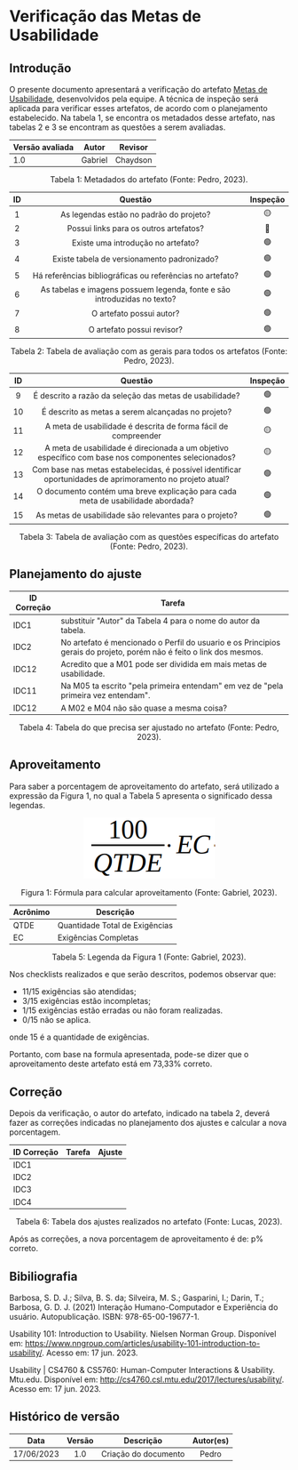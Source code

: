 # Verificação das Metas de Usabilidade

## Introdução

O presente documento apresentará a verificação do artefato [Metas de Usabilidade](../../analise-de-requisitos/metasUsabilidade.md), desenvolvidos pela equipe. A técnica de inspeção será aplicada para verificar esses artefatos, de acordo com o planejamento estabelecido. Na tabela 1, se encontra os metadados desse artefato, nas tabelas 2 e 3 se encontram as questões a serem avaliadas.

<center>

| Versão avaliada | Autor   | Revisor  |
| ---------------- | ------- | -------- |
| 1.0              | Gabriel | Chaydson |

</center>

<div style="text-align: center">
<p> Tabela 1: Metadados do artefato (Fonte: Pedro, 2023). </p>
</div>

| ID |                                 Questão                                 | Inspeção |
| :-: | :-----------------------------------------------------------------------: | :--------: |
| 1 |                 As legendas estão no padrão do projeto?                 |     🟡     |
| 2 |                  Possui links para os outros artefatos?                  |     🔴     |
| 3 |                   Existe uma introdução no artefato?                   |     🟢     |
| 4 |                Existe tabela de versionamento padronizado?                |     🟢     |
| 5 |      Há referências bibliográficas ou referências no artefato?      |     🟢     |
| 6 | As tabelas e imagens possuem legenda, fonte e são introduzidas no texto? |     🟢     |
| 7 |                         O artefato possui autor?                         |     🟢     |
| 8 |                        O artefato possui revisor?                        |     🟢     |

<div style="text-align: center">
<p> Tabela 2: Tabela de avaliação com as gerais para todos os artefatos (Fonte: Pedro, 2023). </p>
</div>

| ID |                                                  Questão                                                  | Inspeção |
| :-: | :---------------------------------------------------------------------------------------------------------: | :--------: |
| 9 |                         É descrito a razão da seleção das metas de usabilidade?                         |     🟢     |
| 10 |                            É descrito as metas a serem alcançadas no projeto?                            |     🟢     |
| 11 |                      A meta de usabilidade é descrita de forma fácil de compreender                      |     🟡     |
| 12 |   A meta de usabilidade é direcionada a um objetivo específico com base nos componentes selecionados?   |     🟡     |
| 13 | Com base nas metas estabelecidas, é possível identificar oportunidades de aprimoramento no projeto atual? |     🟢     |
| 14 |             O documento contém uma breve explicação para cada meta de usabilidade abordada?             |     🟢     |
| 15 |                           As metas de usabilidade são relevantes para o projeto?                           |     🟢     |

<div style="text-align: center">
<p> Tabela 3: Tabela de avaliação com as questões específicas do artefato (Fonte: Pedro, 2023). </p>
</div>

## Planejamento do ajuste

| ID Correção | Tarefa                                                                                                                   |
| ------------- | ------------------------------------------------------------------------------------------------------------------------ |
| IDC1          | substituir "Autor" da Tabela 4 para o nome do autor da tabela.                                                           |
| IDC2          | No artefato é mencionado o Perfil do usuario e os Principios gerais do projeto, porém não é feito o link dos mesmos. |
| IDC12         | Acredito que a M01 pode ser dividida em mais metas de usabilidade.                                                       |
| IDC11         | Na M05 ta escrito "pela primeira entendam" em vez de "pela primeira vez entendam".                                       |
| IDC12         | A M02 e M04 não são quase a mesma coisa?                                                                               |

<div style="text-align: center">
<p> Tabela 4: Tabela do que precisa ser ajustado no artefato (Fonte: Pedro, 2023). </p>
</div>

## Aproveitamento

Para saber a porcentagem de aproveitamento do artefato, será utilizado a expressão da Figura 1, no qual a Tabela 5 apresenta o significado dessa legendas.

<center>

<img src="../../../images/formulaCalculoAproveitamento.png"  alt="legenda da fórmula da figura 1"/>
<div style="text-align: center">

<p> Figura 1: Fórmula para calcular aproveitamento (Fonte: Gabriel, 2023). </p>
</div>

| Acrônimo | Descrição                     |
| --------- | ------------------------------- |
| QTDE      | Quantidade Total de Exigências |
| EC        | Exigências Completas           |

<div style="text-align: center">
<p> Tabela 5: Legenda da Figura 1 (Fonte: Gabriel, 2023). </p>
</div>

</center>

Nos checklists realizados e que serão descritos, podemos observar que:

- 11/15 exigências são atendidas;
- 3/15 exigências estão incompletas;
- 1/15 exigências estão erradas ou não foram realizadas.
- 0/15 não se aplica.

onde 15 é a quantidade de exigências.

Portanto, com base na formula apresentada, pode-se dizer que o aproveitamento deste artefato está em 73,33% correto.

## Correção

Depois da verificação, o autor do artefato, indicado na tabela 2, deverá fazer as correções indicadas no planejamento dos ajustes e calcular a nova porcentagem.

<center>

| ID Correção | Tarefa | Ajuste |
| ------------- | ------ | ------ |
| IDC1          |        |        |
| IDC2          |        |        |
| IDC3          |        |        |
| IDC4          |        |        |

</center>
<!-- Atualizar histórico de versão, após corrigir. -->

<div style="text-align: center">
<p> Tabela 6: Tabela dos ajustes realizados no artefato (Fonte: Lucas, 2023). </p>
</div>

Após as correções, a nova porcentagem de aproveitamento é de: p% correto.

## Bibiliografia

Barbosa, S. D. J.; Silva, B. S. da; Silveira, M. S.; Gasparini, I.; Darin, T.; Barbosa, G. D. J. (2021) Interação Humano-Computador e Experiência do usuário. Autopublicação. ISBN: 978-65-00-19677-1.

Usability 101: Introduction to Usability. Nielsen Norman Group. Disponível em: <https://www.nngroup.com/articles/usability-101-introduction-to-usability/>. Acesso em: 17 jun. 2023.

‌Usability | CS4760 & CS5760: Human-Computer Interactions & Usability. Mtu.edu. Disponível em: <http://cs4760.csl.mtu.edu/2017/lectures/usability/>. Acesso em: 17 jun. 2023.

## Histórico de versão

|    Data    | Versão |      Descrição      | Autor(es) |
| :--------: | :-----: | :--------------------: | :-------: |
| 17/06/2023 |   1.0   | Criação do documento |   Pedro   |
